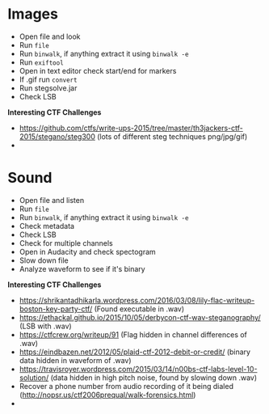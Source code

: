 # Images
* Open file and look
* Run `file`
* Run `binwalk`, if anything extract it using `binwalk -e`
* Run `exiftool`
* Open in text editor check start/end for markers
* If .gif run `convert`
* Run stegsolve.jar
* Check LSB

**Interesting CTF Challenges**
* https://github.com/ctfs/write-ups-2015/tree/master/th3jackers-ctf-2015/stegano/steg300 (lots of different steg techniques png/jpg/gif)
* 

# Sound
* Open file and listen
* Run `file`
* Run `binwalk`, if anything extract it using `binwalk -e`
* Check metadata
* Check LSB
* Check for multiple channels
* Open in Audacity and check spectogram
* Slow down file 
* Analyze waveform to see if it's binary

**Interesting CTF Challenges**
* https://shrikantadhikarla.wordpress.com/2016/03/08/lily-flac-writeup-boston-key-party-ctf/ (Found executable in .wav)
* https://ethackal.github.io/2015/10/05/derbycon-ctf-wav-steganography/ (LSB with .wav)
* https://ctfcrew.org/writeup/91 (Flag hidden in channel differences of .wav)
* https://eindbazen.net/2012/05/plaid-ctf-2012-debit-or-credit/ (binary data hidden in waveform of .wav)
* https://travisroyer.wordpress.com/2015/03/14/n00bs-ctf-labs-level-10-solution/ (data hidden in high pitch noise, found by slowing down .wav)
* Recover a phone number from audio recording of it being dialed (http://nopsr.us/ctf2006prequal/walk-forensics.html)
* 
